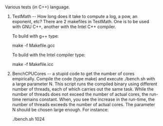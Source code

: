 Various tests (in C++) language.

1. TestMath -- How long does it take to compute a log, a pow, an exponent, etc?
   There are 2 makefiles in TestMath. One is to be used with GNU C++, another with the Intel C++ compiler.

    To build with g++ type:

    make -f Makefile.gcc

    To build with the Intel compiler type:

    make -f Makefile.icc
              
2.  BenchCPUCores -- a stupid code to get the number of cores empirically.  Compile the code (type make) and execute ./bench.sh with a large parameter N. This script runs the compiled binary using different number of threads, each of which carries out the same task. While the number of threads does not exceed the number of actual cores, the run-time remains constant. When, you see the increase in the run-time, the number of threads exceeds the number of actual cores. The parameter N should be chosen large enough. For instance:

    ./bench.sh 1024 
